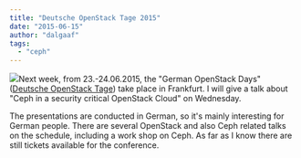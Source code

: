 ```yaml
---
title: "Deutsche OpenStack Tage 2015"
date: "2015-06-15"
author: "dalgaaf"
tags: 
  - "ceph"
---
```


  

[![](images/dost-logo-h40.png)](https://openstack-tage.de/static/openstacktag/gfx/dost-logo-h40.png)Next week, from 23.-24.06.2015, the "German OpenStack Days" ([Deutsche OpenStack Tage](https://openstack-tage.de/)) take place in Frankfurt. I will give a talk about "Ceph in a security critical OpenStack Cloud" on Wednesday. 

  

The presentations are conducted in German, so it's mainly interesting for German people. There are several OpenStack and also Ceph related talks on the schedule, including a work shop on Ceph. As far as I know there are still tickets available for the conference.
